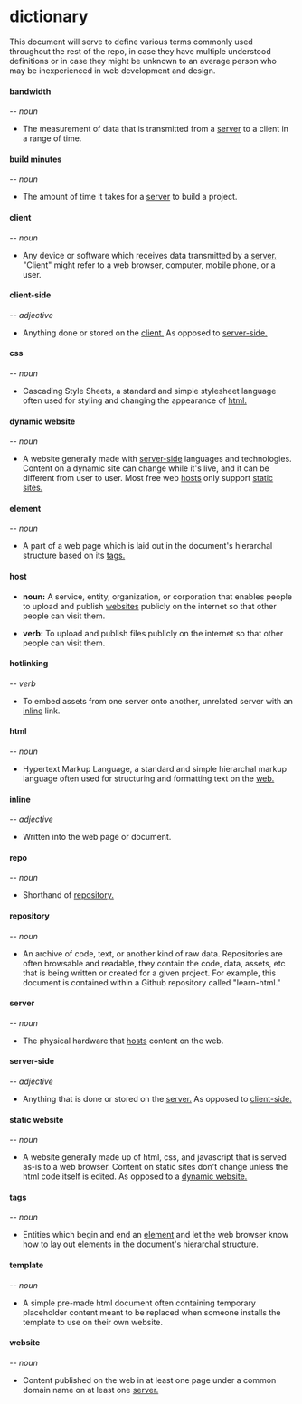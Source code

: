 # dictionary

This document will serve to define various terms commonly used throughout the rest of the repo, in case they have multiple understood definitions or in case they might be unknown to an average person who may be inexperienced in web development and design.

#### **bandwidth**
*-- noun*

- The measurement of data that is transmitted from a [server](#server) to a client in a range of time.

#### **build minutes**
*-- noun*

- The amount of time it takes for a [server](#server) to build a project.

#### **client**
*-- noun*

- Any device or software which receives data transmitted by a [server.](#server) "Client" might refer to a web browser, computer, mobile phone, or a user.

#### **client-side**
*-- adjective*

- Anything done or stored on the [client.](#client) As opposed to [server-side.](#server-side)

#### **css**
*-- noun*

- Cascading Style Sheets, a standard and simple stylesheet language often used for styling and changing the appearance of [html.](#html)

#### **dynamic website**
*-- noun*

- A website generally made with [server-side](#server-side) languages and technologies. Content on a dynamic site can change while it's live, and it can be different from user to user. Most free web [hosts](#host) only support [static sites.](#static-website)

#### **element**
*-- noun*

- A part of a web page which is laid out in the document's hierarchal structure based on its [tags.](#tags)

#### **host**

- **noun:** A service, entity, organization, or corporation that enables people to upload and publish [websites](#website) publicly on the internet so that other people can visit them.

- **verb:** To upload and publish files publicly on the internet so that other people can visit them.

#### **hotlinking**
*-- verb*

- To embed assets from one server onto another, unrelated server with an [inline](#inline) link.

#### **html**
*-- noun*

- Hypertext Markup Language, a standard and simple hierarchal markup language often used for structuring and formatting text on the [web.](#web)

#### **inline**
*-- adjective*

- Written into the web page or document.

#### **repo**
*-- noun*

- Shorthand of [repository.](#repository)

#### **repository**
*-- noun*

- An archive of code, text, or another kind of raw data. Repositories are often browsable and readable, they contain the code, data, assets, etc that is being written or created for a given project. For example, this document is contained within a Github repository called "learn-html."

#### **server**
*-- noun*

- The physical hardware that [hosts](#host) content on the web.

#### **server-side**
*-- adjective*

- Anything that is done or stored on the [server.](#server) As opposed to [client-side.](#client-side)

#### **static website**
*-- noun*

- A website generally made up of html, css, and javascript that is served as-is to a web browser. Content on static sites don't change unless the html code itself is edited. As opposed to a [dynamic website.](#dynamic-website)

#### **tags**
*-- noun*

- Entities which begin and end an [element](#element) and let the web browser know how to lay out elements in the document's hierarchal structure.

#### **template**
*-- noun*

- A simple pre-made html document often containing temporary placeholder content meant to be replaced when someone installs the template to use on their own website.

#### **website**
*-- noun*

- Content published on the web in at least one page under a common domain name on at least one [server.](#server)
